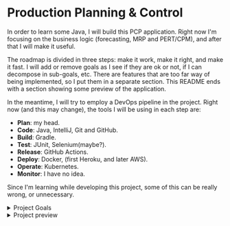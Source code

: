 # Production Planning & Control

In order to learn some Java, I will build this PCP application. Right now I'm focusing on the business logic (forecasting, MRP and PERT/CPM), and after that I will make it useful.

The roadmap is divided in three steps: make it work, make it right, and make it fast. I will add or remove goals as I see if they are ok or not, if I can decompose in sub-goals, etc. There are features that are too far way of being implemented, so I put them in a separate section. This README ends with a section showing some preview of the application.

In the meantime, I will try to employ a DevOps pipeline in the project. Right now (and this may change), the tools I will be using in each step are:

- **Plan**: my head.
- **Code**: Java, IntelliJ, Git and GitHub.
- **Build**: Gradle.
- **Test**: JUnit, Selenium(maybe?).
- **Release**: GitHub Actions.
- **Deploy**: Docker, (first Heroku, and later AWS).
- **Operate**: Kubernetes.
- **Monitor**: I have no idea.

Since I'm learning while developing this project, some of this can be really wrong, or unnecessary.
<details>
  <summary>Project Goals</summary>
  
## 1. MAKE IT WORK

### FORECASTING

Quantitative methods

✅ Simple moving average

✅ Weighted moving averages

✅ Simple exponential smoothing

✅ Regression

Forecast errors

✅ Mean Forecast Error

✅ Mean Absolute Deviation

✅ Tracking Signal

### MRP (Material Requirement Planning)

✅ Transverse the tree

✅ Calculate the order for all children of a item

✅ Calculate the order for all children of a item, unifying repeated items in a single production order

✅ Add children after the creation of the item, set/update children and delete children

✅ Generate Bill of Materials (BOM)

### PERT/CPM
⬜ PERT/CPM

## 2. MAKE IT RIGHT
⚠️ Add unit tests with JUnit - *In progress*

⚠️ Build the project as a Spring REST API - *In progress*

⬜ Add user login (OAuth maybe?)

⚠️ Integrate with PostgreSQL database - *In progress*

⬜ Develop a web user interface (maybe pure Javascript, maybe React, don't know yet)

⬜ Develop a desktop user interface (maybe Electron, maybe JavaFX, don't know yet)

## 3. MAKE IT FAST (not much, actually)
⬜ Add integration tests

⬜ Add CI/CD (probably GitHub Actions)

⬜ Use docker

⬜ Use kubernetes

⬜ Deploy somewhere (AWS? Heroku?)

⬜ Add some monitoring tools

⬜ Rewrite the entire project in Assembly

## 4. NOT ANYTIME SOON
⬜ Generate PDF reports with tables, graphs, all the pretty stuff

⬜ Send reports to an email list
</details>

<details>
  <summary>Project preview</summary>
  
FORECASTING

You can do linear regression with the Linear Least Squares method, like that:

Create the data.
```
Data x = new Data(1, 2, 3, 4, 5, 6, 7, 8);
Data y = new Data(256, 312, 426, 278, 298, 387, 517, 349);
```

Put the data in the constructor of LinearLeastSquares.
```
LinearLeastSquares lls = new LinearLeastSquares(x, y);
```

Print the results.
```
lls.print();
y = 18,80x + 268,29
```

Given a demand and its forecast, you can calculate some forecast errors.

Initialize the demand and forecast data.
```
Data d = new Data(12, 15, 13, 16, 14, 12);
Data f = new Data(14, 13, 12, 13, 15, 14);
```

Instantiate  a new error, with the datasets.
```
Error e = new Error(d, f);
```

Calculate the Mean Forecast Error, Mean Absolute Deviation and Tracking Signal errors.
```
e.meanForecastError();
e.meanAbsoluteDeviation();
e.trackingSignal();
```

MRP

Given a tree of materials, and the requirements for the root item, you can generate the order production for all chidren.

<img src="img/tree.png" width="40%"/>

Here is the constructor of an item, and it's children:
```
public Item(String name, double initialStock, double leadTime, double safetyStock, double lotSize, Child... children);
public Child(Item item, int quantity);
```

You create the items.
```
Item c = new Item("C", 100, 1, 50, 600);
Item d = new Item("D", 100, 2 , 100, 400);
Item b = new Item("B", 50, 2, 0, 80);
Item a = new Item("A", 50,  1, 0, 200, new Child(c, 4), new Child(d, 3));
Item y = new Item("Y", 120, 1, 0, 140, new Child(a, 2), new Child(b, 1));
```

Set the demand for the root item.
```
y.demand(0, 0, 0, 120, 0, 50, 80, 90, 0, 180, 80, 90);
```

Calculate the planned order release. The argument in plan() is the multiple of the item for a given tree. For the root item, it will always be 1. In the case of item A, for this tree, it will be 2, and for C, it will be 4.
```
MRP mrp = y.plan(1);
```

And print the results.
```
mrp.print();
```
<img src="img/mrp.png" width="80%"/>
</details>
